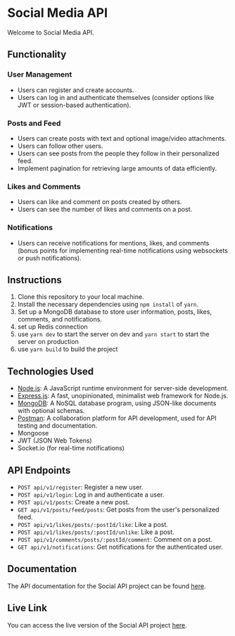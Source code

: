 # Social Media API

Welcome to Social Media API.

## Functionality

### User Management

- Users can register and create accounts.
- Users can log in and authenticate themselves (consider options like JWT or session-based authentication).

### Posts and Feed

- Users can create posts with text and optional image/video attachments.
- Users can follow other users.
- Users can see posts from the people they follow in their personalized feed.
- Implement pagination for retrieving large amounts of data efficiently.

### Likes and Comments

- Users can like and comment on posts created by others.
- Users can see the number of likes and comments on a post.

### Notifications

- Users can receive notifications for mentions, likes, and comments (bonus points for implementing real-time notifications using websockets or push notifications).

## Instructions

1. Clone this repository to your local machine.
2. Install the necessary dependencies using `npm install` of `yarn`.
3. Set up a MongoDB database to store user information, posts, likes, comments, and notifications.
4. set up Redis connection 
5. use `yarn dev` to start the server on dev and `yarn start` to start the server on production
6. use `yarn build` to build  the project

## Technologies Used

- [Node.js](https://nodejs.org/): A JavaScript runtime environment for server-side development.
- [Express.js](https://expressjs.com/): A fast, unopinionated, minimalist web framework for Node.js.
- [MongoDB](https://www.mongodb.com/): A NoSQL database program, using JSON-like documents with optional schemas.
- [Postman](https://www.postman.com/): A collaboration platform for API development, used for API testing and documentation.
- Mongoose
- JWT (JSON Web Tokens)
- Socket.io (for real-time notifications)

## API Endpoints

- `POST api/v1/register`: Register a new user.
- `POST api/v1/login`: Log in and authenticate a user.
- `POST api/v1/posts`: Create a new post.
- `GET api/v1/posts/feed/posts`: Get posts from the user's personalized feed.
- `POST api/v1/likes/posts/:postId/like`: Like a post.
- `POST api/v1/likes/posts/:postId/unlike`: Like a post.
- `POST api/v1/comments/posts/:postId/comment`: Comment on a post.
- `GET api/v1/notifications`: Get notifications for the authenticated user.

## Documentation

The API documentation for the Social API project can be found [here](https://documenter.getpostman.com/view/28059866/2sA35MxdyS).

## Live Link

You can access the live version of the Social API project [here](https://mock-premier-league-d7cs.onrender.com).

